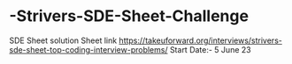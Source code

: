 # -Strivers-SDE-Sheet-Challenge
SDE Sheet solution 
Sheet link https://takeuforward.org/interviews/strivers-sde-sheet-top-coding-interview-problems/
Start Date:- 5 June 23
